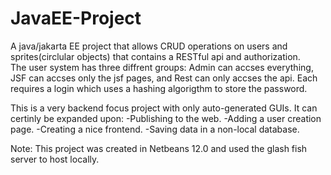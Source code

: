# JavaEE-Project
A java/jakarta EE project that allows CRUD operations on users and sprites(circlular objects) that contains a RESTful api and authorization.  
The user system has three diffrent groups: Admin can accses everything, JSF can accses only the jsf pages, and Rest can only accses the api.
Each requires a login which uses a hashing algorigthm to store the password.

This is a very backend focus project with only auto-generated GUIs.
It can certinly be expanded upon:
-Publishing to the web.
-Adding a user creation page.
-Creating a nice frontend.
-Saving data in a non-local database.

Note: This project was created in Netbeans 12.0 and used the glash fish server to host locally.
